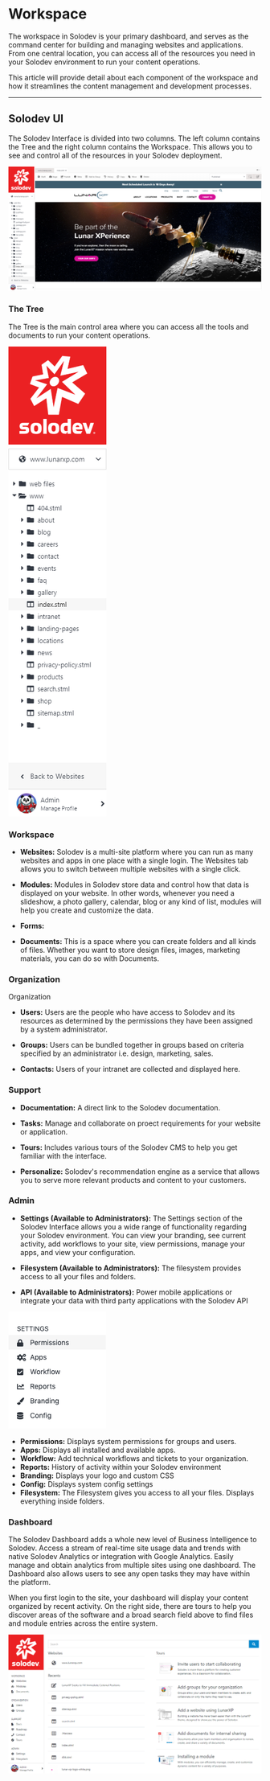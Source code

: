
# Workspace

The workspace in Solodev is your primary dashboard, and serves as the command center for building and managing websites and applications. From one central location, you can access all of the resources you need in your Solodev environment to run your content operations. 

 
This article will provide detail about each component of the workspace and how it streamlines the content management and development processes.

---

## Solodev UI

The Solodev Interface is divided into two columns. The left column contains the Tree and the right column contains the Workspace. This allows you to see and control all of the resources in your Solodev deployment.

![interface](the_interface.png)

### The Tree

The Tree is the main control area where you can access all the tools and documents to run your content operations. 

![the tree](the_tree.png)

### Workspace
 

- **Websites:** Solodev is a multi-site platform where you can run as many websites and apps in one place with a single login. The Websites tab allows you to switch between multiple websites with a single click.

- **Modules:** Modules in Solodev store data and control how that data is displayed on your website. In other words, whenever you need a slideshow, a photo gallery, calendar, blog or any kind of list, modules will help you create and customize the data.

- **Forms:**

- **Documents:** This is a space where you can create folders and all kinds of files. Whether you want to store design files, images, marketing materials, you can do so with Documents.

### Organization

Organization
 

- **Users:** Users are the people who have access to Solodev and its resources as determined by the permissions they have been assigned by a system administrator. 

- **Groups:** Users can be bundled together in groups based on criteria specified by an administrator i.e. design, marketing, sales.

- **Contacts:** Users of your intranet are collected and displayed here. 

### Support

- **Documentation:** A direct link to the Solodev documentation.

- **Tasks:** Manage and collaborate on proect requirements for your website or application. 

- **Tours:** Includes various tours of the Solodev CMS to help you get familiar with the interface.

- **Personalize:** Solodev's recommendation engine as a service that allows you to serve more relevant products and content to your customers. 

### Admin

- **Settings (Available to Administrators):** The Settings section of the Solodev Interface allows you a wide range of functionality regarding your Solodev environment. You can view your branding, see current activity, add workflows to your site, view permissions, manage your apps, and view your configuration.

- **Filesystem (Available to Administrators):** The filesystem provides access to all your files and folders. 

- **API (Available to Administrators):** Power mobile applications or integrate your data with third party applications with the Solodev API

![solodev settings](solodev-settings-menu.png)
  
+ **Permissions:** Displays system permissions for groups and users.
+ **Apps:** Displays all installed and available apps.
+ **Workflow:** Add technical workflows and tickets to your organization.
+ **Reports:** History of activity within your Solodev environment
+ **Branding:** Displays your logo and custom CSS
+ **Config:** Displays system config settings
+ **Filesystem:** The Filesystem gives you access to all your files. Displays everything inside folders.

### Dashboard

The Solodev Dashboard adds a whole new level of Business Intelligence to Solodev. Access a stream of real-time site usage data and trends with native Solodev Analytics or integration with Google Analytics. Easily manage and obtain analytics from multiple sites using one dashboard. The Dashboard also allows users to see any open tasks they may have within the platform. 

When you first login to the site, your dashboard will display your content organized by recent activity. On the right side, there are tours to help you discover areas of the software and a broad search field above to find files and module entries across the entire system.

![solodev settings](solodev-dashboard-intro.png)